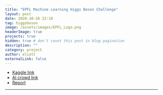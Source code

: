 ```yaml
---
title: "EPFL Machine Learning Higgs Boson Challenge"
layout: post
date: 2020-10-26 22:10
tag: higgsboson
image: /assets/images/EPFL_Logo.png
headerImage: true
projects: true
hidden: true # don't count this post in blog pagination
description: ""
category: project
author: eliott
externalLink: false
---
```


* [Kaggle link](https://www.kaggle.com/c/higgs-boson/)
* [AI crowd link](https://www.aicrowd.com/challenges/epfl-machine-learning-higgs)
* [Report](/assets/projectreports/ml-project1_report.pdf)

---